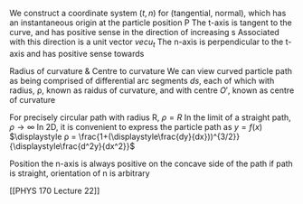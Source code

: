 We construct a coordinate system $(t,n)$ for (tangential, normal), which has an instantaneous origin at the particle position P
	The t-axis is tangent to the curve, and has positive sense in the direction of increasing s
	Associated with this direction is a unit vector $vec{u_t}$
	The n-axis is perpendicular to the t-axis and has positive sense towards 


Radius of curvature & Centre to curvature
	We can view curved particle path as being comprised of differential arc segments $ds$, each of which with radius, ρ, known as raidus of curvature, and with centre $O'$, known as centre of curvature

For precisely circular path with radius R, $ρ= R$
In the limit of a straight path, $ρ\to \infty$
In 2D, it is convenient to express the particle path as $y=f(x)$\
	$\displaystyle ρ = \frac{1+(\displaystyle\frac{dy}{dx}))^{3/2}}{\displaystyle\frac{d^2y}{dx^2}}$

Position
	the n-axis is always positive on the concave side of the path
		if path is straight, orientation of n is arbitrary

[[PHYS 170 Lecture 22]]